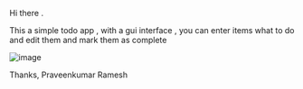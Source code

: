 Hi there .

This a simple todo app , with a gui interface , you can enter items what to do and edit them and mark them as complete

![image](https://github.com/user-attachments/assets/6f30b490-4d81-4006-ae8f-40b41ff809fe)

Thanks,
Praveenkumar Ramesh 
